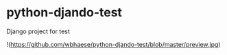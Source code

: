 # python-djando-test

Django project for test

!(https://github.com/wbhaese/python-djando-test/blob/master/preview.jpg)
